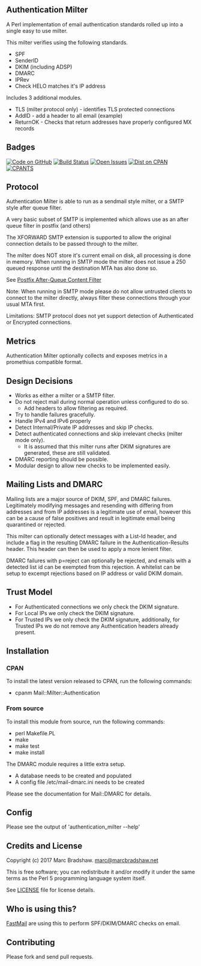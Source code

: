 Authentication Milter
---------------------

A Perl implementation of email authentication standards rolled up into a single easy to use milter.

This milter verifies using the following standards.

- SPF
- SenderID
- DKIM (including ADSP)
- DMARC
- IPRev
- Check HELO matches it's IP address

Includes 3 additional modules.

- TLS (milter protocol only) - identifies TLS protected connections
- AddID - add a header to all email (example)
- ReturnOK - Checks that return addresses have properly configured MX records

Badges
------

[![Code on GitHub](https://img.shields.io/badge/github-repo-blue.svg)](https://github.com/fastmail/authentication_milter) [![Build Status](https://travis-ci.org/fastmail/authentication_milter.svg?branch=master)](https://travis-ci.org/fastmail/authentication_milter) [![Open Issues](https://img.shields.io/github/issues/fastmail/authentication_milter.svg)](https://github.com/fastmail/authentication_milter/issues) [![Dist on CPAN](https://img.shields.io/cpan/v/Mail-Milter-Authentication.svg)](https://metacpan.org/release/Mail-Milter-Authentication) [![CPANTS](https://img.shields.io/badge/cpants-kwalitee-blue.svg)](http://cpants.cpanauthors.org/dist/Mail-Milter-Authentication)

Protocol
--------

Authentication Milter is able to run as a sendmail style milter, or a SMTP style after queue filter.

A very basic subset of SMTP is implemented which allows use as an after queue filter in postfix (and others)

The XFORWARD SMTP extension is supported to allow the original connection details to be passed through to
the milter.

The milter does NOT store it's current email on disk, all processing is done in memory.
When running in SMTP mode the milter does not issue a 250 queued response until the destination MTA has also
done so.

See [Postfix After-Queue Content Filter](http://www.postfix.org/FILTER_README.html)

Note: When running in SMTP mode please do not allow untrusted clients to connect to the milter directly, always
filter these connections through your usual MTA first.

Limitations: SMTP protocol does not yet support detection of Authenticated or Encrypted connections.

Metrics
-------

Authentication Milter optionally collects and exposes metrics in a promethius compatible format.

Design Decisions
----------------

- Works as either a milter or a SMTP filter.
- Do not reject mail during normal operation unless configured to do so.
  - Add headers to allow filtering as required.
- Try to handle failures gracefully.
- Handle IPv4 and IPv6 properly
- Detect Internal/Private IP addresses and skip IP checks.
- Detect authenticated connections and skip irrelevant checks (milter mode only).
  - It is assumed that this milter runs after DKIM signatures are generated, these are still validated.
- DMARC reporting should be possible.
- Modular design to allow new checks to be implemented easily.

Mailing Lists and DMARC
-----------------------

Mailing lists are a major source of DKIM, SPF, and DMARC failures. Legitimately modifying messages and resending with
differing from addresses and from IP addresses is a legitimate use of email, however this can be a cause of false positives
and result in legitimate email being quarantined or rejected.

This milter can optionally detect messages with a List-Id header, and include a flag in the resulting DMARC failure in the
Authentication-Results header.  This header can then be used to apply a more lenient filter.

DMARC failures with p=reject can optionally be rejected, and emails with a detected list id can be exempted from this rejection.
A whitelist can be setup to excempt rejections based on IP address or valid DKIM domain.

Trust Model
-----------

- For Authenticated connections we only check the DKIM signature.
- For Local IPs we only check the DKIM signature.
- For Trusted IPs we only check the DKIM signature, additionally, for Trusted IPs we do not remove any Authentication headers already present.

Installation
------------

### CPAN

To install the latest version released to CPAN, run the following commands:

 - cpanm Mail::Milter::Authentication

### From source

To install this module from source, run the following commands:

 - perl Makefile.PL
 - make
 - make test
 - make install

The DMARC module requires a little extra setup.

 - A database needs to be created and populated
 - A config file /etc/mail-dmarc.ini needs to be created

Please see the documentation for Mail::DMARC for details.

Config
------

Please see the output of 'authentication_milter --help'

Credits and License
-------------------

Copyright (c) 2017 Marc Bradshaw. <marc@marcbradshaw.net>

This is free software; you can redistribute it and/or modify it under the
same terms as the Perl 5 programming language system itself.

See [LICENSE](LICENSE) file for license details.

Who is using this?
------------------

[FastMail](https://www.fastmail.com/) are using this to perform SPF/DKIM/DMARC checks on email.

Contributing
------------

Please fork and send pull requests.

